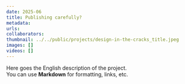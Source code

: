 ```yaml
---
date: 2025-06
title: Publishing carefully?
metadata: 
urls:
collaborators:
thumbnail: ../../public/projects/design-in-the-cracks_title.jpeg
images: []
videos: []
---
```

Here goes the English description of the project.  
You can use **Markdown** for formatting, links, etc.
